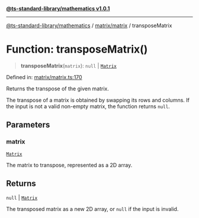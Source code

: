 [**@ts-standard-library/mathematics v1.0.1**](../../../README.md)

***

[@ts-standard-library/mathematics](../../../README.md) / [matrix/matrix](../README.md) / transposeMatrix

# Function: transposeMatrix()

> **transposeMatrix**(`matrix`): `null` \| [`Matrix`](../type-aliases/Matrix.md)

Defined in: [matrix/matrix.ts:170](https://github.com/gabaudette/ts-stdlib/blob/7333da76bc775fbabd0907ad8519b912cfc2fe26/packages/mathematics/src/matrix/matrix.ts#L170)

Returns the transpose of the given matrix.

The transpose of a matrix is obtained by swapping its rows and columns.
If the input is not a valid non-empty matrix, the function returns `null`.

## Parameters

### matrix

[`Matrix`](../type-aliases/Matrix.md)

The matrix to transpose, represented as a 2D array.

## Returns

`null` \| [`Matrix`](../type-aliases/Matrix.md)

The transposed matrix as a new 2D array, or `null` if the input is invalid.
